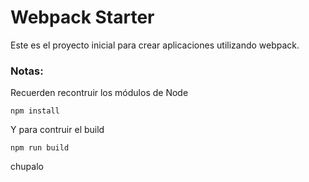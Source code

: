 # Webpack Starter

Este es el proyecto inicial para crear aplicaciones utilizando webpack.

### Notas:
Recuerden recontruir los módulos de Node
```
npm install
```

Y para contruir el build
```
npm run build
```

chupalo